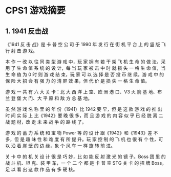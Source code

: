 # CPS1 游戏摘要


## 1. 1941 反击战

《1941 反 击 战》是 卡 普 空 公 司 于 1990 年 发 行 在 街 机 平 台 上 的 竖 版 飞 行 射 击 游 戏。

本 作 一 改 以 往 同 类 型 游 戏 中，玩 家 拥 有 若 干 架 飞 机 生 命 的 做 法，采 用 了 生 命 值 系 统 的 设 计，每 当 玩 家 被 击 中 时 就 损 失 一 格 生 命 值，当 生 命 值 为 0 时 则 游 戏 结 束，玩 家 可 以 选 择 是 否 投 币 继 续。游 戏 中 的 保 险 大 招 会 有 强 力 的 清 屏 效 果，但 代 价 是 损 失 一 格 生 命 值。

游 戏 一 共 有 六 大 关 卡：北 大 西 洋 上 空、欧 洲 港 口、V3 火 箭 基 地、布 兰 登 堡 大 门、大 平 原 和 敌 方 总 基 地。

虽 然 游 戏 名 称 里 的 年 份（1941）比 1942 要 早，但 是 这 款 游 戏 的 推 出 时 间 实 际 上 比《1942》要 晚 很 多，而 且 游 戏 的 内 容 似 乎 已 经 脱 离 二 战 题 材，改 走 未 来 战 争 的 路 线 了。

游 戏 的 蓄 力 系 统 和 宝 物 Power 等 的 设 计 跟《1942》和《1943》差 不 多，但 是 趣 味 性 和 难 度 有 所 提 升。玩 家 控 制 的 飞 机 也 很 有 个 性，可 以 沿 着 崖 壁 的 边 缘，象 个 风 车 一 样 旋 转 前 进。

关 卡 中 的 机 关 设 计 很 是 巧 妙，比 如 能 反 射 激 光 的 镜 子。Boss 团 里 的 战 斗 机、坦 克、装 甲 车，一 个 二 个 都 是 卡 普 空 STG 关 卡 的 招 牌 Boss，足 以 看 出 这 款 作 品 有 多 硬 核。

